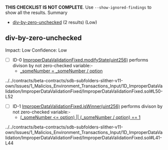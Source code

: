 **THIS CHECKLIST IS NOT COMPLETE**. Use `--show-ignored-findings` to show all the results.
Summary
 - [div-by-zero-unchecked](#div-by-zero-unchecked) (2 results) (Low)
## div-by-zero-unchecked
Impact: Low
Confidence: Low
 - [ ] ID-0
[ImproperDataValidationFixed.modifyState(uint256)](../../contracts/beta-contracts/sdb-subfolders-slither-v11-own/Issues/1_Malicios_Environment_Transactions_Input/1D_ImproperDataValidation/ImproperDataValidationFixed/ImproperDataValidationFixed.sol#L50-L52) performs divison by not zero-checked variable:- 
	- [_someNumber = _someNumber / option](../../contracts/beta-contracts/sdb-subfolders-slither-v11-own/Issues/1_Malicios_Environment_Transactions_Input/1D_ImproperDataValidation/ImproperDataValidationFixed/ImproperDataValidationFixed.sol#L51)

../../contracts/beta-contracts/sdb-subfolders-slither-v11-own/Issues/1_Malicios_Environment_Transactions_Input/1D_ImproperDataValidation/ImproperDataValidationFixed/ImproperDataValidationFixed.sol#L50-L52


 - [ ] ID-1
[ImproperDataValidationFixed.isWinner(uint256)](../../contracts/beta-contracts/sdb-subfolders-slither-v11-own/Issues/1_Malicios_Environment_Transactions_Input/1D_ImproperDataValidation/ImproperDataValidationFixed/ImproperDataValidationFixed.sol#L41-L44) performs divison by not zero-checked variable:- 
	- [(_someNumber <= option) || (_someNumber / option) == 1](../../contracts/beta-contracts/sdb-subfolders-slither-v11-own/Issues/1_Malicios_Environment_Transactions_Input/1D_ImproperDataValidation/ImproperDataValidationFixed/ImproperDataValidationFixed.sol#L43)

../../contracts/beta-contracts/sdb-subfolders-slither-v11-own/Issues/1_Malicios_Environment_Transactions_Input/1D_ImproperDataValidation/ImproperDataValidationFixed/ImproperDataValidationFixed.sol#L41-L44


